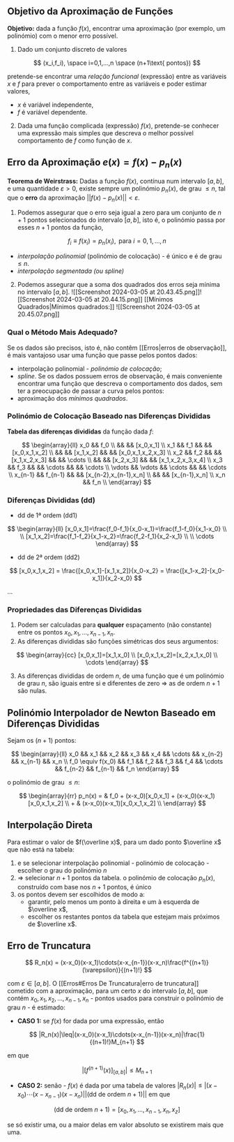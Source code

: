 ## Objetivo da Aproximação de Funções
**Objetivo:** dada a função $f(x)$, encontrar uma aproximação (por exemplo, um polinómio) com o menor erro possível.
1. Dado um conjunto discreto de valores

$$
(x_i,f_i), \space i=0,1,...,n \space (n+1\text{ pontos})
$$

pretende-se encontrar uma _relação funcional_ (expressão) entre as variáveis $x$ e $f$ para prever o comportamento entre as variáveis e poder estimar valores,
- $x$ é variável independente,
- $f$ é variável dependente.
2. Dada uma função complicada (expressão) $f(x)$, pretende-se conhecer uma expressão mais simples que descreva o melhor possível comportamento de $f$ como função de $x$.

## Erro da Aproximação $e(x)=f(x)-p_n(x)$
**Teorema de Weirstrass:** Dadas a função $f(x)$, contínua num intervalo $[a,b]$, e uma quantidade $\varepsilon > 0$, existe sempre um polinómio $p_n(x)$, de grau $\leq n$, tal que o **erro** da aproximação $||f(x)-p_n(x)||<\varepsilon$.
1. Podemos assegurar que o erro seja igual a zero para um conjunto de $n+1$ pontos selecionados do intervalo $[a,b]$, isto é, o polinómio passa por esses $n+1$ pontos da função,

$$
f_i \equiv f(x_i) = p_n(x_i), \text{ para } i=0,1,...,n
$$

- _interpolação polinomial_ (polinómio de colocação) - é único e é de grau $\leq n$.
- _interpolação segmentada (ou spline)_
2. Podemos assegurar que a soma dos quadrados dos erros seja mínima no intervalo $[a,b]$.
![[Screenshot 2024-03-05 at 20.43.45.png]]![[Screenshot 2024-03-05 at 20.44.15.png]]
[[Mínimos Quadrados|Mínimos quadrados:]]
![[Screenshot 2024-03-05 at 20.45.07.png]]

### Qual o Método Mais Adequado?
Se os dados são precisos, isto é, não contêm [[Erros|erros de observação]], é mais vantajoso usar uma função que passe pelos pontos dados:
- interpolação polinomial - _polinómio de colocação_;
- _spline_.
Se os dados possuem erros de observação, é mais conveniente encontrar uma função que descreva o comportamento dos dados, sem ter a preocupação de passar a curva pelos pontos:
- aproximação dos _mínimos quadrados_.

### Polinómio de Colocação Baseado nas Diferenças Divididas
**Tabela das diferenças divididas** da função dada $f$:

$$
\begin{array}{ll}
x_0 && f_0 \\
    &&     && [x_0,x_1] \\
x_1 && f_1 &&           && [x_0,x_1,x_2] \\
    &&     && [x_1,x_2] &&               && [x_0,x_1,x_2,x_3] \\
x_2 && f_2 &&           && [x_1,x_2,x_3] &&                   && \cdots \\
    &&     && [x_2,x_3] &&               && [x_1,x_2,x_3,x_4] \\
x_3 && f_3 &&           &&    \cdots     &&                   && \cdots \\
\vdots && \vdots && \cdots && && \cdots \\
x_{n-1} && f_{n-1} &&           && [x_{n-2},x_{n-1},x_n] \\
    &&     && [x_{n-1},x_n] \\
x_n && f_n \\
\end{array}
$$

### Diferenças Divididas (dd)
- dd de 1ª ordem (dd1)

$$
\begin{array}{ll}
[x_0,x_1]=\frac{f_0-f_1}{x_0-x_1}=\frac{f_1-f_0}{x_1-x_0} \\
\\
[x_1,x_2]=\frac{f_1-f_2}{x_1-x_2}=\frac{f_2-f_1}{x_2-x_1} \\
\\
\cdots
\end{array}
$$

- dd de 2ª ordem (dd2)

$$
[x_0,x_1,x_2] = \frac{[x_0,x_1]-[x_1,x_2]}{x_0-x_2} = \frac{[x_1-x_2]-[x_0-x_1]}{x_2-x_0}
$$

…
### Propriedades das Diferenças Divididas
1. Podem ser calculadas para **qualquer** espaçamento (não constante) entre os pontos $x_0,x_1,…,x_{n-1},x_n$.
2. As diferenças divididas são funções simétricas dos seus argumentos:

$$
\begin{array}{cc}
[x_0,x_1]=[x_1,x_0] \\
[x_0,x_1,x_2]=[x_2,x_1,x_0] \\
\cdots
\end{array}
$$

3. As diferenças divididas de ordem $n$, de uma função que é um polinómio de grau $n$, são iguais entre si e diferentes de zero $\Rightarrow$ as de ordem $n+1$ são nulas.

## Polinómio Interpolador de Newton Baseado em Diferenças Divididas
Sejam os $(n+1)$ pontos:

$$
\begin{array}{ll}
x_0 && x_1 && x_2 && x_3 && x_4 && \cdots && x_{n-2} && x_{n-1} && x_n \\
f_0 \equiv f(x_0) && f_1 && f_2 && f_3 && f_4 && \cdots && f_{n-2} && f_{n-1} && f_n
\end{array}
$$

o polinómio de grau $\leq n$:

$$
\begin{array}{rr}
p_n(x) = & f_0 + (x-x_0)[x_0,x_1] + (x-x_0)(x-x_1)[x_0,x_1,x_2] \\
       + & (x-x_0)(x-x_1)[x_0,x_1,x_2] \\
\end{array}
$$

## Interpolação Direta
Para estimar o valor de $f(\overline x)$, para um dado ponto $\overline x$ que não está na tabela:
1. e se selecionar interpolação polinomial - polinómio de colocação - escolher o grau do polinómio $n$
2. $\Rightarrow$ selecionar $n+1$ pontos da tabela.
o polinómio de colocação $p_n(x)$, construído com base nos $n+1$ pontos, é único
3. os pontos devem ser escolhidos de modo a:
	 - garantir, pelo menos um ponto à direita e um à esquerda de $\overline x$,
	 - escolher os restantes pontos da tabela que estejam mais próximos de $\overline x$.

## Erro de Truncatura

$$
R_n(x) = (x-x_0)(x-x_1)\cdots(x-x_{n-1})(x-x_n)\frac{f^{(n+1)}(\varepsilon)}{(n+1)!}
$$

com $\varepsilon \in [a,b]$.
O [[Erros#Erros De Truncatura|erro de truncatura]] cometido com a aproximação, para um certo $x$ do intervalo $[a,b]$, que contém $x_0,x_1,x_2,…,x_{n-1},x_n$ - pontos usados para construir o polinómio de grau $n$ - é estimado:
- **CASO 1:** se $f(x)$ for dada por uma expressão, então

$$
|R_n(x)|\leq|(x-x_0)(x-x_1)\cdots(x-x_{n-1})(x-x_n)|\frac{1}{(n+1)!}M_{n+1}
$$

em que

$$
\Bigg |\Big[f^{(n+1)}(x)\Big]_{[a,b]}\Bigg|\leq M_{n+1}
$$

- **CASO 2:** senão - $f(x)$ é dada por uma tabela de valores $|R_n(x)|\leq |(x-x_0)\cdots (x-x_{n-1})(x-x_n)||(\text{dd de ordem }n+1)||$
em que

$$
\text{(dd de ordem }n+1\text{)}=[x_0,x_1,...,x_{n-1},x_n,x_z]
$$

se só existir uma, ou a maior delas em valor absoluto se existirem mais que uma.

